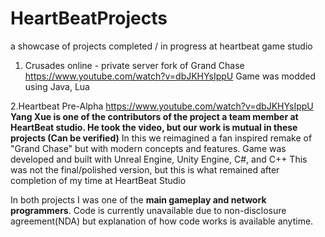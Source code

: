 # HeartBeatProjects
a showcase of projects completed / in progress at heartbeat game studio

1. Crusades online - private server fork of Grand Chase 
https://www.youtube.com/watch?v=dbJKHYsIppU
Game was modded using Java, Lua 


2.Heartbeat Pre-Alpha
https://www.youtube.com/watch?v=dbJKHYsIppU
**Yang Xue is one of the contributors of the project a team member at HeartBeat studio. He took the video, 
but our work is mutual in these projects (Can be verified)**
In this we reimagined a fan inspired remake of "Grand Chase" but with modern concepts and features. 
Game was developed and built with Unreal Engine, Unity Engine, C#, and C++
This was not the final/polished version, but this is what remained after completion of my time at HeartBeat Studio

In both projects I was one of the **main gameplay and network programmers**. 
Code is currently unavailable due to non-disclosure agreement(NDA) but explanation of how code works is available anytime.
